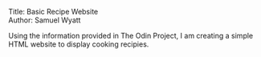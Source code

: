 Title: Basic Recipe Website  
Author: Samuel Wyatt  

Using the information provided in The Odin Project, I am creating a simple HTML website to display cooking recipies.
